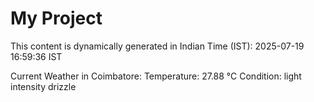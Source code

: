 # My Project

This content is dynamically generated in Indian Time (IST): 2025-07-19 16:59:36 IST


Current Weather in Coimbatore:
Temperature: 27.88 °C
Condition: light intensity drizzle

